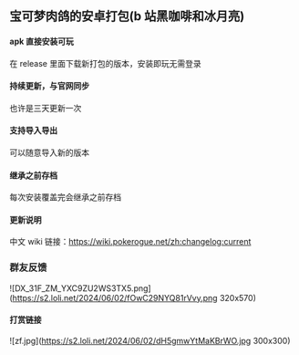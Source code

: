 <!--
 * @Author: nzgw
 * @Date: 2024-06-01 02:00:03
 * @LastEditors: nzgw
 * @LastEditTime: 2024-06-02 15:57:26
 * @FilePath: \HelloWorld\README.md
 * @Description:
 *
 * Copyright (c) 2024 by ${git_name_email}, All Rights Reserved.
-->

## 宝可梦肉鸽的安卓打包(b 站黑咖啡和冰月亮)

#### apk 直接安装可玩

在 release 里面下载新打包的版本，安装即玩无需登录

#### 持续更新，与官网同步

也许是三天更新一次

#### 支持导入导出

可以随意导入新的版本

#### 继承之前存档

每次安装覆盖完会继承之前存档

#### 更新说明

中文 wiki 链接：https://wiki.pokerogue.net/zh:changelog:current

### 群友反馈

![DX_31F_ZM_YXC9ZU2WS3TX5.png](https://s2.loli.net/2024/06/02/fOwC29NYQ81rVvy.png 320x570)

#### 打赏链接

![zf.jpg](https://s2.loli.net/2024/06/02/dH5gmwYtMaKBrWO.jpg 300x300)
